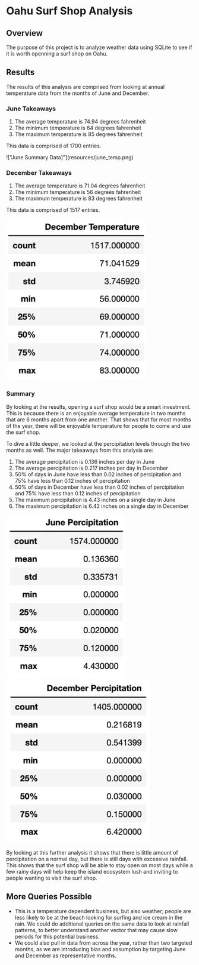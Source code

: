 # Oahu Surf Shop Analysis

## Overview

The purpose of this project is to analyze weather data using SQLite to see if it is worth openning a surf shop on Oahu.

## Results 

The results of this analysis are comprised from looking at annual temperature data from the months of June and December.

### June Takeaways

1. The average temperature is 74.94 degrees fahrenheit
2. The minimum temperature is 64 degrees fahrenheit
3. The maximum temperature is 85 degrees fahrenheit

This data is comprised of 1700 entries.

!["June Summary Data]"](resources/june_temp.png)

### December Takeaways

1. The average temperature is 71.04 degrees fahrenheit
2. The minimum temperature is 56 degrees fahrenheit
3. The maximum temperature is 83 degrees fahrenheit

This data is comprised of 1517 entries.

!["December Summary Data"](resources/dec_temp.png)

### Summary

By looking at the results, opening a surf shop would be a smart investment. This is because there is an enjoyable average temperature in two months that are 6 months apart from one another. That shows that for most months of the year, there will be enjoyable temperature for people to come and use the surf shop.

To dive a little deeper, we looked at the percipitation levels through the two months as well. The major takeaways from this analysis are:

1. The average percipitation is 0.136 inches per day in June
2. The average percipitation is 0.217 inches per day in December
3. 50% of days in June have less than 0.02 inches of percipitation and 75% have less than 0.12 inches of percipitation
4. 50% of days in December have less than 0.02 inches of percipitation and 75% have less than 0.12 inches of percipitation
5. The maximum percipitation is 4.43 inches on a single day in June
6. The maximum percipitation is 6.42 inches on a single day in December

!["June Percipitation"](resources/june_prcp.png)
!["December Percipitation"](resources/dec_prcp.png)

By looking at this further analysis it shows that there is little amount of percipitation on a normal day, but there is still days with excessive rainfall. This shows that the surf shop will be able to stay open on most days while a few rainy days will help keep the island ecosystem lush and inviting to people wanting to visit the surf shop.

## More Queries Possible

* This is a temperature dependent business, but also weather; people are less likely to be at the beach looking for surfing and ice cream in the rain. We could do additional queries on the same data to look at rainfall patterns, to better understand another vector that may cause slow periods for this potential business.
* We could also pull in data from across the year, rather than two targeted months, as we are introducing bias and assumption by targeting June and December as representative months. 